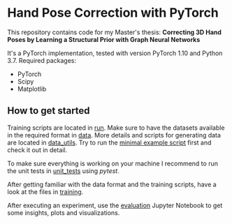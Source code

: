 # Hand Pose Correction with PyTorch

This repository contains code for my Master's thesis: 
**Correcting 3D Hand Poses by Learning a Structural Prior with Graph Neural Networks**

It's a PyTorch implementation, tested with version PyTorch 1.10 and Python 3.7.
Required packages:
* PyTorch
* Scipy
* Matplotlib

## How to get started
Training scripts are located in [run](run). Make sure to have the datasets available in the
required format in [data](data). More details and scripts for generating data are located in 
[data_utils](data_utils). Try to run the [minimal example script](run/minimal_example.py)
first and check it out in detail.

To make sure everything is working on your machine I recommend to run the unit tests in 
[unit_tests](unit_tests) using *pytest*.

After getting familiar with the data format and the training scripts, have a look at the files in 
[training](training).

After executing an experiment, use the [evaluation](notebooks/Evaluation.ipynb) Jupyter Notebook
to get some insights, plots and visualizations.
